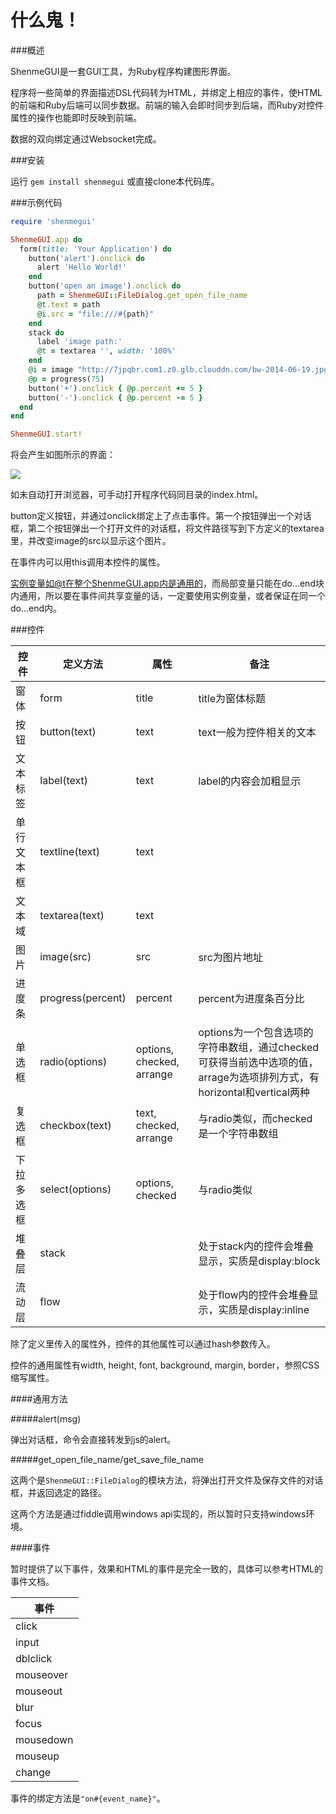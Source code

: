 什么鬼！
======

###概述

ShenmeGUI是一套GUI工具，为Ruby程序构建图形界面。

程序将一些简单的界面描述DSL代码转为HTML，并绑定上相应的事件，使HTML的前端和Ruby后端可以同步数据。前端的输入会即时同步到后端，而Ruby对控件属性的操作也能即时反映到前端。

数据的双向绑定通过Websocket完成。

###安装

运行 `gem install shenmegui` 或直接clone本代码库。

###示例代码

```ruby
require 'shenmegui'

ShenmeGUI.app do
  form(title: 'Your Application') do
    button('alert').onclick do
      alert 'Hello World!'
    end
    button('open an image').onclick do
      path = ShenmeGUI::FileDialog.get_open_file_name
      @t.text = path
      @i.src = "file:///#{path}"
    end
    stack do
      label 'image path:'
      @t = textarea '', width: '100%'
    end
    @i = image "http://7jpqbr.com1.z0.glb.clouddn.com/bw-2014-06-19.jpg"
    @p = progress(75)
    button('+').onclick { @p.percent += 5 }
    button('-').onclick { @p.percent -= 5 }
  end
end

ShenmeGUI.start!
```

将会产生如图所示的界面：

![](http://cichol.qiniudn.com/shenmegui_example.png)


如未自动打开浏览器，可手动打开程序代码同目录的index.html。

button定义按钮，并通过onclick绑定上了点击事件。第一个按钮弹出一个对话框，第二个按钮弹出一个打开文件的对话框，将文件路径写到下方定义的textarea里，并改变image的src以显示这个图片。

在事件内可以用this调用本控件的属性。

实例变量如@t在整个ShenmeGUI.app内是通用的，而局部变量只能在do...end块内通用，所以要在事件间共享变量的话，一定要使用实例变量，或者保证在同一个do...end内。

###控件

| 控件 | 定义方法 | 属性 | 备注 |
|--------|--------|--------|--------|
| 窗体 | form | title | title为窗体标题 |
| 按钮 | button(text) | text | text一般为控件相关的文本 |
| 文本标签 | label(text) | text | label的内容会加粗显示 |
| 单行文本框 | textline(text) | text |  |
| 文本域 | textarea(text) | text |  |
| 图片 | image(src) | src | src为图片地址 |
| 进度条 | progress(percent) | percent | percent为进度条百分比 |
| 单选框 | radio(options) | options, checked, arrange | options为一个包含选项的字符串数组，通过checked可获得当前选中选项的值，arrage为选项排列方式，有horizontal和vertical两种 |
| 复选框 | checkbox(text) | text, checked, arrange | 与radio类似，而checked是一个字符串数组 |
| 下拉多选框 | select(options) | options, checked | 与radio类似 |
| 堆叠层 | stack |  | 处于stack内的控件会堆叠显示，实质是display:block |
| 流动层 | flow |  | 处于flow内的控件会堆叠显示，实质是display:inline |

除了定义里传入的属性外，控件的其他属性可以通过hash参数传入。

控件的通用属性有width, height, font, background, margin, border，参照CSS缩写属性。

####通用方法

#####alert(msg)

弹出对话框，命令会直接转发到js的alert。

#####get_open_file_name/get_save_file_name

这两个是`ShenmeGUI::FileDialog`的模块方法，将弹出打开文件及保存文件的对话框，并返回选定的路径。

这两个方法是通过fiddle调用windows api实现的，所以暂时只支持windows环境。

####事件

暂时提供了以下事件，效果和HTML的事件是完全一致的，具体可以参考HTML的事件文档。

| 事件 |
|--------|
| click |
| input |
| dblclick |
| mouseover |
| mouseout |
| blur |
| focus |
| mousedown |
| mouseup |
| change |

事件的绑定方法是`"on#{event_name}"`。